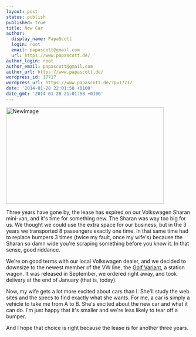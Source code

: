 ```yaml
---
layout: post
status: publish
published: true
title: New Car
author:
  display_name: PapaScott
  login: root
  email: papascott@gmail.com
  url: https://www.papascott.de/
author_login: root
author_email: papascott@gmail.com
author_url: https://www.papascott.de/
wordpress_id: 17717
wordpress_url: https://www.papascott.de/?p=17717
date: '2014-01-28 22:01:58 +0100'
date_gmt: '2014-01-28 21:01:58 +0100'
---
```

<p><img src="https://res.cloudinary.com/papascott/image/upload/wordpress/wp-content/uploads/2014/01/NewImage.png" alt="NewImage" title="NewImage.png" border="0" width="429" height="262" /></p>
<p>Three years have gone by, the lease has expired on our Volkswagen Sharan mini-van, and it's time for something new. The Sharan was way too big for us. We thought we could use the extra space for our business, but in the 3 years we transported 8 passengers exactly one time. In that same time had to replace bumpers 3 times (twice my fault, once my wife's) because the Sharan so damn wide you're scraping something before you know it. In that sense, good riddance. </p>
<p>We're on good terms with our local Volkswagen dealer, and we decided to downsize to the newest member of the VW line, the <a href="http://www.caranddriver.com/reviews/2015-volkswagen-sportwagen-golf-variant-first-drive-review">Golf Variant</a>, a station wagon. It was released in September, we ordered right away, and took delivery at the end of January (that is, today). </p>
<p>Now, my wife gets a lot more excited about cars than I. She'll study the web sites and the specs to find exactly what she wants. For me, a car is simply a vehicle to take me from A to B. She's excited about the new car and what it can do. I'm just happy that it's smaller and we're less likely to tear off a bumper.</p>
<p>And I hope that choice is right because the lease is for another three years.</p>

